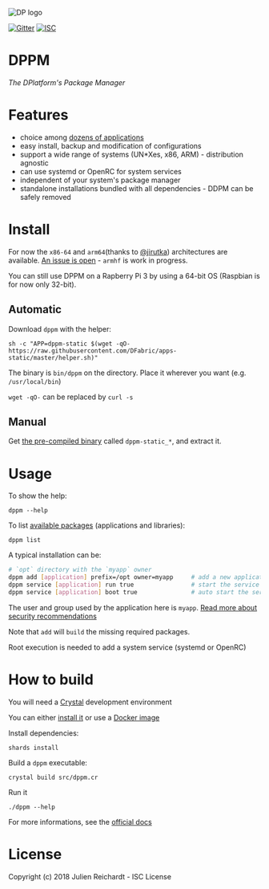 ![DP logo](https://avatars.githubusercontent.com/u/19499073)

[![Gitter](https://img.shields.io/badge/chat-on_gitter-red.svg?style=flat-square)](https://gitter.im/DFabric/dppm)
[![ISC](https://img.shields.io/badge/License-ISC-blue.svg?style=flat-square)](https://en.wikipedia.org/wiki/ISC_license)

# DPPM

*The DPlatform's Package Manager*

# Features

- choice among [dozens of applications](https://github.com/DFabric/package-sources)
- easy install, backup and modification of configurations
- support a wide range of systems (UN*Xes, x86, ARM) - distribution agnostic
- can use systemd or OpenRC for system services
- independent of your system's package manager
- standalone installations bundled with all dependencies - DDPM can be safely removed

# Install

For now the `x86-64` and `arm64`(thanks to [@jirutka](https://github.com/jirutka)) architectures are available. [An issue is open](https://github.com/crystal-lang/crystal/issues/5467) - `armhf` is work in progress.

You can still use DPPM on a Rapberry Pi 3 by using a 64-bit OS (Raspbian is for now only 32-bit).

## Automatic
Download `dppm` with the helper:

`sh -c "APP=dppm-static $(wget -qO- https://raw.githubusercontent.com/DFabric/apps-static/master/helper.sh)"`

The binary is `bin/dppm` on the directory. Place it wherever you want (e.g. `/usr/local/bin`)

`wget -qO-` can be replaced by `curl -s`

## Manual

Get [the pre-compiled binary](https://bitbucket.org/dfabric/packages/downloads/) called `dppm-static_*`, and extract it.

# Usage

To show the help:

`dppm --help`

To list [available packages](https://github.com/DFabric/package-sources) (applications and libraries):

`dppm list`

A typical installation can be:

```sh
# `opt` directory with the `myapp` owner
dppm add [application] prefix=/opt owner=myapp     # add a new application to the system
dppm service [application] run true                # start the service
dppm service [application] boot true               # auto start the service at boot
```

The user and group used by the application here is `myapp`. [Read more about security recommendations](https://github.com/DFabric/docs/blob/master/security/owner.md)

Note that `add` will `build` the missing required packages.

Root execution is needed to add a system service (systemd or OpenRC)

# How to build

You will need a [Crystal](https://crystal-lang.org) development environment

You can either [install it](https://crystal-lang.org/docs/installation) or use a [Docker image](https://hub.docker.com/r/jrei/crystal-alpine)

Install dependencies:

`shards install`

Build a `dppm` executable:

`crystal build src/dppm.cr`

Run it

`./dppm --help`

For more informations, see the [official docs](https://crystal-lang.org/docs/using_the_compiler/)

# License                                                                                                 

Copyright (c) 2018 Julien Reichardt - ISC License
